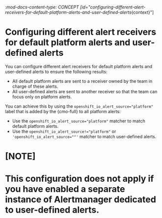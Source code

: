 :_mod-docs-content-type: CONCEPT
[id="configuring-different-alert-receivers-for-default-platform-alerts-and-user-defined-alerts_{context}"]
# Configuring different alert receivers for default platform alerts and user-defined alerts

You can configure different alert receivers for default platform alerts and user-defined alerts to ensure the following results:

* All default platform alerts are sent to a receiver owned by the team in charge of these alerts.
* All user-defined alerts are sent to another receiver so that the team can focus only on platform alerts.

You can achieve this by using the `openshift_io_alert_source="platform"` label that is added by the {cmo-full} to all platform alerts:

* Use the `openshift_io_alert_source="platform"` matcher to match default platform alerts.
* Use the `openshift_io_alert_source!="platform"` or `'openshift_io_alert_source=""'` matcher to match user-defined alerts.

[NOTE]
====
This configuration does not apply if you have enabled a separate instance of Alertmanager dedicated to user-defined alerts.
====
